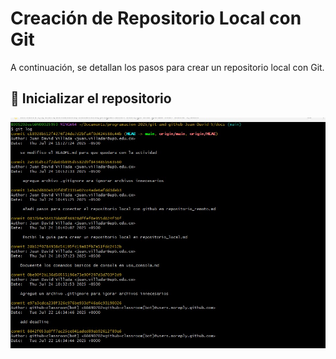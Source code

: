 # Creación de Repositorio Local con Git

A continuación, se detallan los pasos para crear un repositorio local con Git.

## 🔧 Inicializar el repositorio

![alt text](../images/imagen2github.jpg)